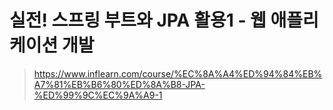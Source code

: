 # 실전! 스프링 부트와 JPA 활용1 - 웹 애플리케이션 개발
>https://www.inflearn.com/course/%EC%8A%A4%ED%94%84%EB%A7%81%EB%B6%80%ED%8A%B8-JPA-%ED%99%9C%EC%9A%A9-1
